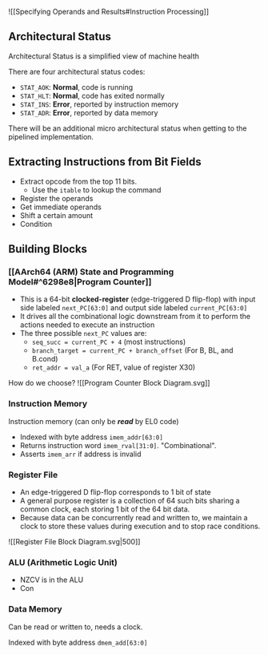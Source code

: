 ![[Specifying Operands and Results#Instruction Processing]]

## Architectural Status

Architectural Status is a simplified view of machine health

There are four architectural status codes:

- `STAT_AOK`: **Normal**, code is running
- `STAT_HLT`: **Normal**, code has exited normally
- `STAT_INS`: **Error**, reported by instruction memory
- `STAT_ADR`: **Error**, reported by data memory

There will be an additional micro architectural status when getting to the pipelined implementation.

## Extracting Instructions from Bit Fields

- Extract opcode from the top 11 bits.
  - Use the `itable` to lookup the command
- Register the operands
- Get immediate operands
- Shift a certain amount
- Condition

## Building Blocks

### [[AArch64 (ARM) State and Programming Model#^6298e8|Program Counter]]

- This is a 64-bit **clocked-register** (edge-triggered D flip-flop) with input side labeled `next_PC[63:0]` and output side labeled `current_PC[63:0]`
- It drives all the combinational logic downstream from it to perform the actions needed to execute an instruction
- The three possible `next_PC` values are:
  - `seq_succ = current_PC + 4` (most instructions)
  - `branch_target = current_PC + branch_offset` (For B, BL, and B.cond)
  - `ret_addr = val_a` (For RET, value of register X30)

How do we choose?
![[Program Counter Block Diagram.svg]]

### Instruction Memory

Instruction memory (can only be **_read_** by EL0 code)

- Indexed with byte address `imem_addr[63:0]`
- Returns instruction word `imem_rval[31:0]`. "Combinational".
- Asserts `imem_arr` if address is invalid

### Register File

- An edge-triggered D flip-flop corresponds to 1 bit of state
- A general purpose register is a collection of 64 such bits sharing a common clock, each storing 1 bit of the 64 bit data.
- Because data can be concurrently read and written to, we maintain a clock to store these values during execution and to stop race conditions.

![[Register File Block Diagram.svg|500]]

### ALU (Arithmetic Logic Unit)

- NZCV is in the ALU
- Con

### Data Memory

Can be read or written to, needs a clock.

Indexed with byte address `dmem_add[63:0]`
